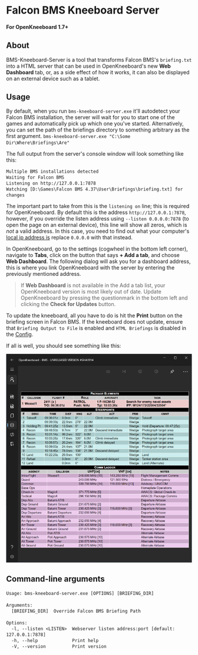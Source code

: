 # Falcon BMS Kneeboard Server
#### For OpenKneeboard 1.7+

## About

BMS-Kneeboard-Server is a tool that transforms Falcon BMS's `briefing.txt` into a HTML server that can be used in OpenKneeboard's new **Web Dashboard** tab, or, as a side effect of how it works, it can also be displayed on an external device such as a tablet.

## Usage

By default, when you run `bms-kneeboard-server.exe` it'll autodetect your Falcon BMS installation, the server will wait for you to start one of the games and automatically pick up which one you've started. Alternatively, you can set the path of the briefings directory to something arbitrary as the first argument. `bms-kneeboard-server.exe "C:\Some Dir\Where\Briefings\Are"`

The full output from the server's console window will look something like this:

```
Multiple BMS installations detected
Waiting for Falcon BMS
Listening on http://127.0.0.1:7878
Watching [D:\Games\Falcon BMS 4.37\User\Briefings\briefing.txt] for changes
```

The important part to take from this is the `listening on` line; this is required for OpenKneeboard. By default this is the address `http://127.0.0.1:7878`, however, if you override the listen address using `--listen 0.0.0.0:7878` (to open the page on an external device), this line will show all zeros, which is _not_ a valid address. In this case, you need to find out what your computer's [local ip address is][find-local-ip] replace `0.0.0.0` with that instead.

In OpenKneeboard, go to the settings (cogwheel in the bottom left corner), navigate to **Tabs**, click on the button that says **+ Add a tab**, and choose **Web Dashboard**. The following dialog will ask you for a dashboard address, this is where you link OpenKneeboard with the server by entering the previously mentioned address.

> If **Web Dashboard** is not available in the Add a tab list, your OpenKneeboard version is most likely out of date. Update OpenKneeboard by pressing the questionmark in the bottom left and clicking the **Check for Updates** button.

To update the kneeboard, all you have to do is hit the **Print** button on the briefing screen in Falcon BMS. If the kneeboard does not update, ensure that `Briefing Output to File` is enabled and `HTML Briefings` is disabled in the [Config][config-manager].

If all is well, you should see something like this:

![Preview][preview]

## Command-line arguments

```
Usage: bms-kneeboard-server.exe [OPTIONS] [BRIEFING_DIR]

Arguments:
  [BRIEFING_DIR]  Override Falcon BMS Briefing Path

Options:
  -l, --listen <LISTEN>  Webserver listen address:port [default: 127.0.0.1:7878]
  -h, --help             Print help
  -V, --version          Print version
```

[find-local-ip]: https://support.microsoft.com/en-us/windows/find-your-ip-address-in-windows-f21a9bbc-c582-55cd-35e0-73431160a1b9
[config-manager]: assets/config-manager.png
[preview]: assets/preview.png

